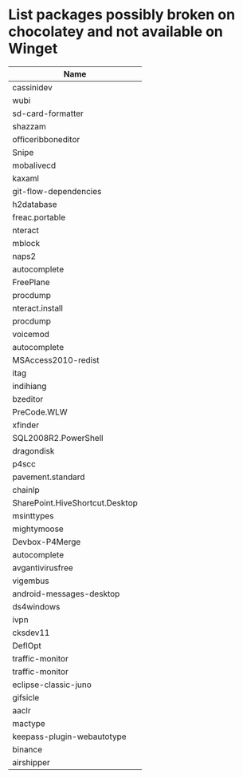 # List packages possibly broken on chocolatey and not available on Winget

| Name | 
|------| 
| cassinidev | 
| wubi | 
| sd-card-formatter | 
| shazzam | 
| officeribboneditor | 
| Snipe | 
| mobalivecd | 
| kaxaml | 
| git-flow-dependencies | 
| h2database | 
| freac.portable | 
| nteract | 
| mblock | 
| naps2 | 
| autocomplete |  
| FreePlane | 
| procdump | 
| nteract.install | 
| procdump | 
| voicemod | 
| autocomplete | 
| MSAccess2010-redist | 
| itag | 
| indihiang | 
| bzeditor | 
| PreCode.WLW | 
| xfinder | 
| SQL2008R2.PowerShell | 
| dragondisk | 
| p4scc | 
| pavement.standard | 
| chainlp | 
| SharePoint.HiveShortcut.Desktop | 
| msinttypes | 
| mightymoose | 
| Devbox-P4Merge | 
| autocomplete | 
| avgantivirusfree | 
| vigembus | 
| android-messages-desktop | 
| ds4windows | 
| ivpn | 
| cksdev11 | 
| DeflOpt | 
| traffic-monitor | 
| traffic-monitor | 
| eclipse-classic-juno | 
| gifsicle | 
| aaclr | 
| mactype | 
| keepass-plugin-webautotype |
| binance | 
| airshipper | 
